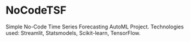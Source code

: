 # NoCodeTSF
Simple No-Code Time Series Forecasting AutoML Project. Technologies used: Streamlit, Statsmodels, Scikit-learn, TensorFlow.
